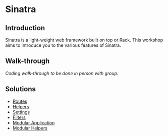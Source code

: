 # Sinatra


## Introduction

Sinatra is a light-weight web framework built on top or Rack. This workshop aims to introduce you to the various features of Sinatra.


## Walk-through

_Coding walk-through to be done in person with group._


## Solutions

* [Routes](1-routes.rb)
* [Helpers](2-helpers.rb)
* [Settings](3-settings.rb)
* [Filters](4-filters.rb)
* [Modular Application](5-modular-application.rb)
* [Modular Helpers](6-modular-helpers.rb)
